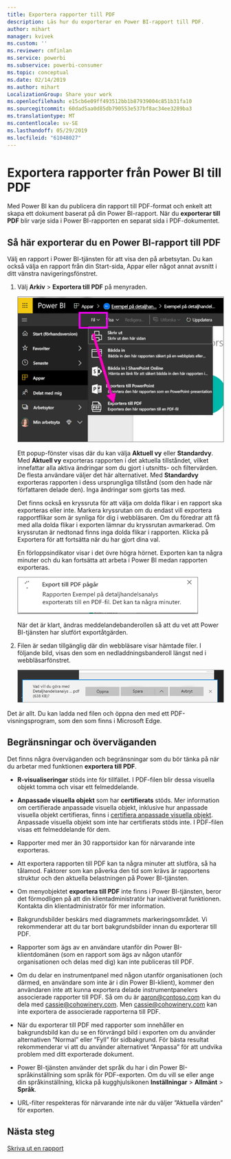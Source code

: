 ```yaml
---
title: Exportera rapporter till PDF
description: Läs hur du exporterar en Power BI-rapport till PDF.
author: mihart
manager: kvivek
ms.custom: ''
ms.reviewer: cmfinlan
ms.service: powerbi
ms.subservice: powerbi-consumer
ms.topic: conceptual
ms.date: 02/14/2019
ms.author: mihart
LocalizationGroup: Share your work
ms.openlocfilehash: e15cb6e09ff493512bb1b87939004c851b31fa10
ms.sourcegitcommit: 60dad5aa0d85db790553e537bf8ac34ee3289ba3
ms.translationtype: MT
ms.contentlocale: sv-SE
ms.lasthandoff: 05/29/2019
ms.locfileid: "61048027"
---
```

# <a name="export-reports-from-power-bi-to-pdf"></a>Exportera rapporter från Power BI till PDF
Med Power BI kan du publicera din rapport till PDF-format och enkelt att skapa ett dokument baserat på din Power BI-rapport. När du **exporterar till PDF** blir varje sida i Power BI-rapporten en separat sida i PDF-dokumentet.

## <a name="how-to-export-your-power-bi-report-to-pdf"></a>Så här exporterar du en Power BI-rapport till PDF
Välj en rapport i Power BI-tjänsten för att visa den på arbetsytan. Du kan också välja en rapport från din Start-sida, Appar eller något annat avsnitt i ditt vänstra navigeringsfönstret.

1. Välj **Arkiv** > **Exportera till PDF** på menyraden.

    ![Välj Arkiv från menyraden, pil som pekar på Exportera till PDF](media/end-user-pdf/power-bi-export-pdf.png)

    Ett popup-fönster visas där du kan välja **Aktuell vy** eller **Standardvy**.  Med **Aktuell vy** exporteras rapporten i det aktuella tillståndet, vilket innefattar alla aktiva ändringar som du gjort i utsnitts- och filtervärden.  De flesta användare väljer det här alternativet.  Med **Standardvy** exporteras rapporten i dess ursprungliga tillstånd (som den hade när författaren delade den). Inga ändringar som gjorts tas med.
    
    Det finns också en kryssruta för att välja om dolda flikar i en rapport ska exporteras eller inte.  Markera kryssrutan om du endast vill exportera rapportflikar som är synliga för dig i webbläsaren.  Om du föredrar att få med alla dolda flikar i exporten lämnar du kryssrutan avmarkerad.  Om kryssrutan är nedtonad finns inga dolda flikar i rapporten.  Klicka på Exportera för att fortsätta när du har gjort dina val.
    
    En förloppsindikator visar i det övre högra hörnet. Exporten kan ta några minuter och du kan fortsätta att arbeta i Power BI medan rapporten exporteras.

    ![Exportera förloppsmeddelande](media/end-user-pdf/power-bi-export-message.png)

    När det är klart, ändras meddelandebanderollen så att du vet att Power BI-tjänsten har slutfört exportåtgärden.

2. Filen är sedan tillgänglig där din webbläsare visar hämtade filer. I följande bild, visas den som en nedladdningsbanderoll längst ned i webbläsarfönstret.

    ![Nedladdad filplats](media/end-user-pdf/power-bi-save-file.png)

Det är allt. Du kan ladda ned filen och öppna den med ett PDF-visningsprogram, som den som finns i Microsoft Edge.


## <a name="limitations-and-considerations"></a>Begränsningar och överväganden
Det finns några överväganden och begränsningar som du bör tänka på när du arbetar med funktionen **exportera till PDF**.

* **R-visualiseringar** stöds inte för tillfället. I PDF-filen blir dessa visuella objekt tomma och visar ett felmeddelande.  

* **Anpassade visuella objekt** som har **certifierats** stöds. Mer information om certifierade anpassade visuella objekt, inklusive hur anpassade visuella objekt certifieras, finns i [certifiera anpassade visuella objekt](../power-bi-custom-visuals-certified.md). Anpassade visuella objekt som inte har certifierats stöds inte. I PDF-filen visas ett felmeddelande för dem.   

* Rapporter med mer än 30 rapportsidor kan för närvarande inte exporteras.

* Att exportera rapporten till PDF kan ta några minuter att slutföra, så ha tålamod. Faktorer som kan påverka den tid som krävs är rapportens struktur och den aktuella belastningen på Power BI-tjänsten.

* Om menyobjektet **exportera till PDF** inte finns i Power BI-tjänsten, beror det förmodligen på att din klientadministratör har inaktiverat funktionen. Kontakta din klientadministratör för mer information.

* Bakgrundsbilder beskärs med diagrammets markeringsområdet. Vi rekommenderar att du tar bort bakgrundsbilder innan du exporterar till PDF.

* Rapporter som ägs av en användare utanför din Power BI-klientdomänen (som en rapport som ägs av någon utanför organisationen och delas med dig) kan inte publiceras till PDF.

* Om du delar en instrumentpanel med någon utanför organisationen (och därmed, en användare som inte är i din Power BI-klient), kommer den användaren inte att kunna exportera delade instrumentpanelers associerade rapporter till PDF. Så om du är aaron@contoso.com kan du dela med cassie@cohowinery.com. Men cassie@cohowinery.com kan inte exportera de associerade rapporterna till PDF.

* När du exporterar till PDF med rapporter som innehåller en bakgrundsbild kan du se en förvrängd bild i exporten om du använder alternativen ”Normal” eller ”Fyll” för sidbakgrund.  För bästa resultat rekommenderar vi att du använder alternativet ”Anpassa” för att undvika problem med ditt exporterade dokument.

* Power BI-tjänsten använder det språk du har i din Power BI-språkinställning som språk för PDF-exporten. Om du vill se eller ange din språkinställning, klicka på kugghjulsikonen **Inställningar** > **Allmänt** > **Språk**.

* URL-filter respekteras för närvarande inte när du väljer ”Aktuella värden” för exporten.

## <a name="next-steps"></a>Nästa steg
[Skriva ut en rapport](end-user-print.md)
